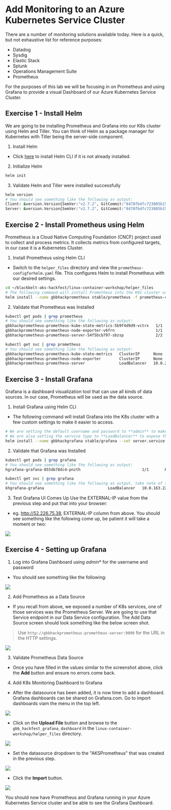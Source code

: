 # Add Monitoring to an Azure Kubernetes Service Cluster

There are a number of monitoring solutions available today. Here is a quick, but not exhaustive list for reference purposes:
* Datadog
* Sysdig
* Elastic Stack
* Splunk
* Operations Management Suite
* Prometheus

For the purposes of this lab we will be focusing in on Prometheus and using Grafana to provide a visual Dashboard of our Azure Kubernetes Service Cluster.

## Exercise 1 - Install Helm

We are going to be installing Prometheus and Grafana into our K8s cluster using Helm and Tiller. You can think of Helm as a package manager for Kubernetes with Tiller being the server-side component.

1. Install Helm
* Click [here](https://docs.helm.sh/using_helm/#installing-helm) to install Helm CLI if it is not already installed.

2. Initialize Helm
```bash
helm init
```
3. Validate Helm and Tiller were installed successfully
```bash
helm version
# You should see something like the following as output:
Client: &version.Version{SemVer:"v2.7.2", GitCommit:"8478fb4fc723885b155c924d1c8c410b7a9444e6", GitTreeState:"clean"}
Server: &version.Version{SemVer:"v2.7.2", GitCommit:"8478fb4fc723885b155c924d1c8c410b7a9444e6", GitTreeState:"clean"}
```

## Exercise 2 - Install Prometheus using Helm
Prometheus is a Cloud Native Computing Foundation (CNCF) project used to collect and process metrics. It collects metrics from configured targets, in our case it is a Kubernetes Cluster.

1. Install Prometheus using Helm CLI

* Switch to the `helper_files` directory and view the `prometheus-configforhelm.yaml` file. This configures Helm to install Prometheus with our desired settings.
```bash
cd ~/blackbelt-aks-hackfest/linux-container-workshop/helper_files
# The following command will install Prometheus into the K8s cluster using custom settings.
helm install --name gbbhackprometheus stable/prometheus -f prometheus-configforhelm.yaml
```
2. Validate that Prometheus was Installed
``` bash
kubectl get pods | grep prometheus
# You should see something like the following as output:
gbbhackprometheus-prometheus-kube-state-metrics-5b9f4d9d9-vctrx   1/1       Running   0          3m
gbbhackprometheus-prometheus-node-exporter-v6frn                  1/1       Running   0          3m
gbbhackprometheus-prometheus-server-54f5bcb797-sbzsp              2/2       Running   0          3m
```

```bash
kubectl get svc | grep prometheus
# You should see something like the following as output:
gbbhackprometheus-prometheus-kube-state-metrics   ClusterIP      None           <none>          80/TCP           3m
gbbhackprometheus-prometheus-node-exporter        ClusterIP      None           <none>          9100/TCP         3m
gbbhackprometheus-prometheus-server               LoadBalancer   10.0.212.145   52.168.100.25   9090:32340/TCP   3m
```

## Exercise 3 - Install Grafana
Grafana is a dashboard visualization tool that can use all kinds of data sources. In our case, Prometheus will be used as the data source.

1. Install Grafana using Helm CLI
* The following command will install Grafana into the K8s cluster with a few custom settings to make it easier to access.

```bash
# We are setting the default username and password to **admin** to make it easier to remember.
# We are also setting the service type to **LoadBalancer** to expose the service outside of the cluster and make it accessible via the Internet.
helm install --name gbbhackgrafana stable/grafana --set server.service.type=LoadBalancer,server.adminUser=admin,server.adminPassword=admin
```
2. Validate that Grafana was Installed
```bash
kubectl get pods | grep grafana
# You should see something like the following as output:
hgrafana-grafana-855db78dc4-pnzth                           1/1       Running   0          2h
```

```bash
kubectl get svc | grep grafana
# You should see something like the following as output, take note of the **EXTERNAL-IP column**:
khgrafana-grafana                            LoadBalancer   10.0.163.226   "52.226.75.38"     80:31476/TCP   2h
```
3. Test Grafana UI Comes Up
Use the EXTERNAL-IP value from the previous step and put that into your browser:
* eg. http://52.226.75.38, EXTERNAL-IP column from above. You should see something like the following come up, be patient it will take a moment or two:

![](img/8-grafana_default.png)

## Exercise 4 - Setting up Grafana
1. Log into Grafana Dashboard using *admin** for the username and password
* You should see something like the following:

![](img/8-grafana_loggedin.png)

2. Add Prometheus as a Data Source
* If you recall from above, we exposed a number of K8s services, one of those services was the Prometheus Server. We are going to use that Service endpoint in our Data Service configuration. The Add Data Source screen should look something like the below screen shot.

> Use `http://gbbhackprometheus-prometheus-server:9090` for the URL in the HTTP settings.

![](img/8-grafana_datasource.png)

3. Validate Prometheus Data Source
* Once you have filled in the values similar to the screenshot above, click the **Add** button and ensure no errors come back.
4. Add K8s Monitoring Dashboard to Grafana
* After the datasource has been added, it is now time to add a dashboard. Grafana dashboards can be shared on Grafana.com. Go to import dashboards viam the menu in the top left.

![](img/8-grafana_dashboardimport.png)

* Click on the **Upload File** button and browse to the `gbb_hackfest_grafana_dashboard` in the `linux-container-workshop/helper_files` directory.

![](img/8-grafana_dashboardid.png)


* Set the datasource dropdown to the "AKSPrometheus" that was created in the previous step. 

![](img/8-grafana_dashboardsave.png)


* Click the **Import** button.


![](img/8-grafana_k8sdashboard.png)


You should now have Prometheus and Grafana running in your Azure Kubernetes Service cluster and be able to see the Grafana Dashboard.
